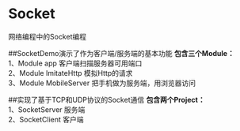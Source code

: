 # Socket
网络编程中的Socket编程<br/>

##SocketDemo演示了作为客户端/服务端的基本功能
**包含三个Module：**<br/>
1、Module app 客户端扫描服务器可用端口<br/>
2、Module ImitateHttp 模拟Http的请求<br/>
3、Module MobileServer 把手机做为服务端，用浏览器访问<br/>

##实现了基于TCP和UDP协议的Socket通信
**包含两个Project：**<br/>
1、SocketServer 服务端<br/>
2、SocketClient 客户端<br/>
